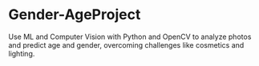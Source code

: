 # Gender-AgeProject
 Use ML and Computer Vision with Python and OpenCV to analyze photos and predict age and gender, overcoming challenges like cosmetics and lighting.
